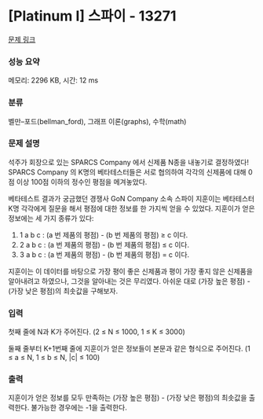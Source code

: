 # [Platinum I] 스파이 - 13271 

[문제 링크](https://www.acmicpc.net/problem/13271) 

### 성능 요약

메모리: 2296 KB, 시간: 12 ms

### 분류

벨만–포드(bellman_ford), 그래프 이론(graphs), 수학(math)

### 문제 설명

<p>석주가 회장으로 있는 SPARCS Company 에서 신제품 N종을 내놓기로 결정하였다! SPARCS Company 의 K명의 베타테스터들은 서로 협의하여 각각의 신제품에 대해 0점 이상 100점 이하의 정수인 평점을 메겨놓았다.</p>

<p>베타테스트 결과가 궁금했던 경쟁사 GoN Company 소속 스파이 지훈이는 베타테스터 K명 각각에게 질문을 해서 평점에 대한 정보를 한 가지씩 얻을 수 있었다. 지훈이가 얻은 정보에는 세 가지 종류가 있다:</p>

<ol>
	<li>1 a b c : (a 번 제품의 평점) - (b 번 제품의 평점) ≥ c 이다.</li>
	<li>2 a b c : (a 번 제품의 평점) - (b 번 제품의 평점) ≤ c 이다.</li>
	<li>3 a b c : (a 번 제품의 평점) - (b 번 제품의 평점) = c 이다.</li>
</ol>

<p>지훈이는 이 데이터를 바탕으로 가장 평이 좋은 신제품과 평이 가장 좋지 않은 신제품을 알아내려고 하였으나, 그것을 알아내는 것은 무리였다. 아쉬운 대로 (가장 높은 평점) - (가장 낮은 평점)의 최솟값을 구해보자.</p>

### 입력 

 <p>첫째 줄에 N과 K가 주어진다. (2 ≤ N ≤ 1000, 1 ≤ K ≤ 3000)</p>

<p>둘째 줄부터 K+1번째 줄에 지훈이가 얻은 정보들이 본문과 같은 형식으로 주어진다. (1 ≤ a ≤ N, 1 ≤ b ≤ N, |c| ≤ 100)</p>

### 출력 

 <p>지훈이가 얻은 정보를 모두 만족하는 (가장 높은 평점) - (가장 낮은 평점)의 최솟값을 출력한다. 불가능한 경우에는 -1을 출력한다.</p>

